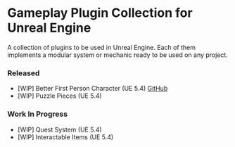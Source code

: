# Gameplay Plugin Collection for Unreal Engine
A collection of plugins to be used in Unreal Engine. Each of them implements a modular system or mechanic ready to be used on any project.

### Released
- [WIP] Better First Person Character (UE 5.4) [GitHub](https://github.com/duartemv00/DMV_BetterFPChar_ue5Plugin)
- [WIP] Puzzle Pieces (UE 5.4)

### Work In Progress
- [WIP] Quest System (UE 5.4)
- [WIP] Interactable Items (UE 5.4)
